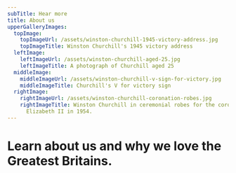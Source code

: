 ```yaml
---
subTitle: Hear more
title: About us
upperGalleryImages:
  topImage:
    topImageUrl: /assets/winston-churchill-1945-victory-address.jpg
    topImageTitle: Winston Churchill's 1945 victory address
  leftImage:
    leftImageUrl: /assets/winston-churchill-aged-25.jpg
    leftImageTitle: A photograph of Churchill aged 25
  middleImage:
    middleImageUrl: /assets/winston-churchill-v-sign-for-victory.jpg
    middleImageTitle: Churchill's V for victory sign
  rightImage:
    rightImageUrl: /assets/winston-churchill-coronation-robes.jpg
    rightImageTitle: Winston Churchill in ceremonial robes for the coronation of
      Elizabeth II in 1954.
---
```


# Learn about us and why we love the Greatest Britains.

